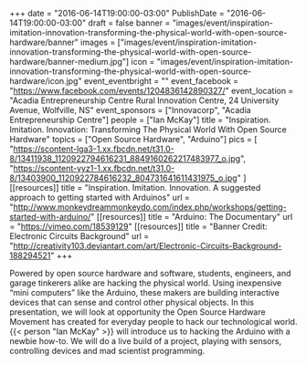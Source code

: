 +++
date = "2016-06-14T19:00:00-03:00"
PublishDate = "2016-06-14T19:00:00-03:00"
draft = false
banner = "images/event/inspiration-imitation-innovation-transforming-the-physical-world-with-open-source-hardware/banner"
images = ["images/event/inspiration-imitation-innovation-transforming-the-physical-world-with-open-source-hardware/banner-medium.jpg"]
icon = "images/event/inspiration-imitation-innovation-transforming-the-physical-world-with-open-source-hardware/icon.jpg"
event_eventbright = ""
event_facebook = "https://www.facebook.com/events/1204836142890327/"
event_location = "Acadia Entrepreneurship Centre Rural Innovation Centre, 24 University Avenue, Wolfville, NS"
event_sponsors = ["Innovacorp", "Acadia Entrepreneurship Centre"]
people = ["Ian McKay"]
title = "Inspiration. Imitation. Innovation: Transforming The Physical World With Open Source Hardware"
topics = ["Open Source Hardware", "Arduino"]
pics = [
    "https://scontent-lga3-1.xx.fbcdn.net/t31.0-8/13411938_1120922794616231_8849160262217483977_o.jpg",
    "https://scontent-yyz1-1.xx.fbcdn.net/t31.0-8/13403900_1120922784616232_804731641611431975_o.jpg"
]
[[resources]]
title = "Inspiration. Imitation. Innovation. A suggested approach to getting started with Arduinos"
url = "http://www.monkeydreammonkeydo.com/index.php/workshops/getting-started-with-arduino/"
[[resources]]
title = "Arduino: The Documentary"
url = "https://vimeo.com/18539129"
[[resources]]
title = "Banner Credit: Electronic Circuits Background"
url = "http://creativity103.deviantart.com/art/Electronic-Circuits-Background-188294521"
+++

Powered by open source hardware and software, students, engineers, and garage tinkerers alike are hacking the physical world. Using inexpensive “mini computers” like the Arduino, these makers are building interactive devices that can sense and control other physical objects. In this presentation, we will look at opportunity the Open Source Hardware Movement has created for everyday people to hack our technological world. {{< person "Ian McKay" >}} will introduce us to hacking the Arduino with a newbie how-to. We will do a live build of a project, playing with sensors, controlling devices and mad scientist programming.
